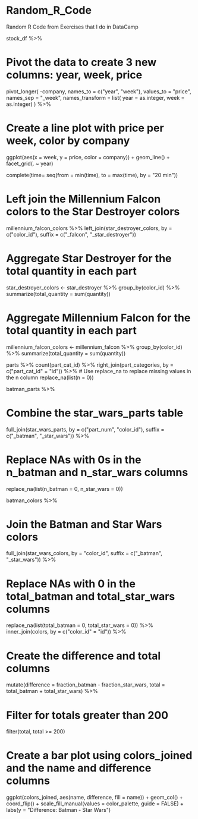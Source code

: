 # Random_R_Code
Random R Code from Exercises that I do in DataCamp

stock_df %>% 
  # Pivot the data to create 3 new columns: year, week, price
  pivot_longer(
    -company,
    names_to = c("year", "week"),
    values_to = "price",
    names_sep = "_week",
    names_transform = list(
      year = as.integer,
      week = as.integer)
  ) %>%
  # Create a line plot with price per week, color by company
  ggplot(aes(x = week, y = price, color = company)) +
  geom_line() +
  facet_grid(. ~ year)
  
  complete(time= seq(from = min(time), to = max(time), by = "20 min"))
  
  # Left join the Millennium Falcon colors to the Star Destroyer colors
millennium_falcon_colors %>%
  left_join(star_destroyer_colors, by = c("color_id"), suffix = c("_falcon", "_star_destroyer"))
 # Aggregate Star Destroyer for the total quantity in each part
star_destroyer_colors <- star_destroyer %>%
  group_by(color_id) %>%
  summarize(total_quantity = sum(quantity))
 # Aggregate Millennium Falcon for the total quantity in each part
millennium_falcon_colors <- millennium_falcon %>%
  group_by(color_id) %>%
  summarize(total_quantity = sum(quantity))
 
 parts %>%
	count(part_cat_id) %>%
	right_join(part_categories, by = c("part_cat_id" = "id")) %>%
	# Use replace_na to replace missing values in the n column
	replace_na(list(n = 0))
 
 batman_parts %>%
  # Combine the star_wars_parts table 
full_join(star_wars_parts, by = c("part_num", "color_id"), suffix = c("_batman", "_star_wars")) %>%
  # Replace NAs with 0s in the n_batman and n_star_wars columns 
replace_na(list(n_batman = 0, n_star_wars = 0))

 batman_colors %>%
# Join the Batman and Star Wars colors
  full_join(star_wars_colors, by = "color_id", suffix = c("_batman", "_star_wars")) %>%
# Replace NAs with 0 in the total_batman and total_star_wars columns
  replace_na(list(total_batman = 0, total_star_wars = 0)) %>%
  inner_join(colors, by = c("color_id" = "id")) %>%
# Create the difference and total columns
  mutate(difference = fraction_batman - fraction_star_wars,
         total = total_batman + total_star_wars) %>%
# Filter for totals greater than 200
  filter(total, total >= 200)

# Create a bar plot using colors_joined and the name and difference columns
ggplot(colors_joined, aes(name, difference, fill = name)) +
  geom_col() +
  coord_flip() +
  scale_fill_manual(values = color_palette, guide = FALSE) +
  labs(y = "Difference: Batman - Star Wars")
